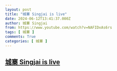 ```yaml
---
layout: post
title: "城寨 Singjai is live"
date: 2024-06-12T13:41:37.000Z
author: 城寨 Singjai
from: https://www.youtube.com/watch?v=NAFIDxAs6rs
tags: [ 城寨 ]
comments: True
categories: [ 城寨 ]
---
```

<!--1718199697000-->
[城寨 Singjai is live](https://www.youtube.com/watch?v=NAFIDxAs6rs)
------

<div>

</div>
